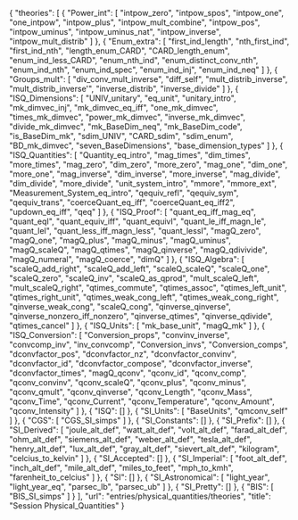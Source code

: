 {
    "theories": [
        {
            "Power_int": [
                "intpow_zero",
                "intpow_spos",
                "intpow_one",
                "one_intpow",
                "intpow_plus",
                "intpow_mult_combine",
                "intpow_pos",
                "intpow_uminus",
                "intpow_uminus_nat",
                "intpow_inverse",
                "intpow_mult_distrib"
            ]
        },
        {
            "Enum_extra": [
                "first_ind_length",
                "nth_first_ind",
                "first_ind_nth",
                "length_enum_CARD",
                "CARD_length_enum",
                "enum_ind_less_CARD",
                "enum_nth_ind",
                "enum_distinct_conv_nth",
                "enum_ind_nth",
                "enum_ind_spec",
                "enum_ind_inj",
                "enum_ind_neq"
            ]
        },
        {
            "Groups_mult": [
                "div_conv_mult_inverse",
                "diff_self",
                "mult_distrib_inverse",
                "mult_distrib_inverse'",
                "inverse_distrib",
                "inverse_divide"
            ]
        },
        {
            "ISQ_Dimensions": [
                "UNIV_unitary",
                "eq_unit",
                "unitary_intro",
                "mk_dimvec_inj",
                "mk_dimvec_eq_iff",
                "one_mk_dimvec",
                "times_mk_dimvec",
                "power_mk_dimvec",
                "inverse_mk_dimvec",
                "divide_mk_dimvec",
                "mk_BaseDim_neq",
                "mk_BaseDim_code",
                "is_BaseDim_mk",
                "sdim_UNIV",
                "CARD_sdim",
                "sdim_enum",
                "BD_mk_dimvec",
                "seven_BaseDimensions",
                "base_dimension_types"
            ]
        },
        {
            "ISQ_Quantities": [
                "Quantity_eq_intro",
                "mag_times",
                "dim_times",
                "more_times",
                "mag_zero",
                "dim_zero",
                "more_zero",
                "mag_one",
                "dim_one",
                "more_one",
                "mag_inverse",
                "dim_inverse",
                "more_inverse",
                "mag_divide",
                "dim_divide",
                "more_divide",
                "unit_system_intro",
                "mmore",
                "mmore_ext",
                "Measurement_System_eq_intro",
                "qequiv_refl",
                "qequiv_sym",
                "qequiv_trans",
                "coerceQuant_eq_iff",
                "coerceQuant_eq_iff2",
                "updown_eq_iff",
                "qeq"
            ]
        },
        {
            "ISQ_Proof": [
                "quant_eq_iff_mag_eq",
                "quant_eqI",
                "quant_equiv_iff",
                "quant_equivI",
                "quant_le_iff_magn_le",
                "quant_leI",
                "quant_less_iff_magn_less",
                "quant_lessI",
                "magQ_zero",
                "magQ_one",
                "magQ_plus",
                "magQ_minus",
                "magQ_uminus",
                "magQ_scaleQ",
                "magQ_qtimes",
                "magQ_qinverse",
                "magQ_qdivivide",
                "magQ_numeral",
                "magQ_coerce",
                "dimQ"
            ]
        },
        {
            "ISQ_Algebra": [
                "scaleQ_add_right",
                "scaleQ_add_left",
                "scaleQ_scaleQ",
                "scaleQ_one",
                "scaleQ_zero",
                "scaleQ_inv",
                "scaleQ_as_qprod",
                "mult_scaleQ_left",
                "mult_scaleQ_right",
                "qtimes_commute",
                "qtimes_assoc",
                "qtimes_left_unit",
                "qtimes_right_unit",
                "qtimes_weak_cong_left",
                "qtimes_weak_cong_right",
                "qinverse_weak_cong",
                "scaleQ_cong",
                "qinverse_qinverse",
                "qinverse_nonzero_iff_nonzero",
                "qinverse_qtimes",
                "qinverse_qdivide",
                "qtimes_cancel"
            ]
        },
        {
            "ISQ_Units": [
                "mk_base_unit",
                "magQ_mk"
            ]
        },
        {
            "ISQ_Conversion": [
                "Conversion_props",
                "convinv_inverse",
                "convcomp_inv",
                "inv_convcomp",
                "Conversion_invs",
                "Conversion_comps",
                "dconvfactor_pos",
                "dconvfactor_nz",
                "dconvfactor_convinv",
                "dconvfactor_id",
                "dconvfactor_compose",
                "dconvfactor_inverse",
                "dconvfactor_times",
                "magQ_qconv",
                "qconv_id",
                "qconv_comp",
                "qconv_convinv",
                "qconv_scaleQ",
                "qconv_plus",
                "qconv_minus",
                "qconv_qmult",
                "qconv_qinverse",
                "qconv_Length",
                "qconv_Mass",
                "qconv_Time",
                "qconv_Current",
                "qconv_Temperature",
                "qconv_Amount",
                "qconv_Intensity"
            ]
        },
        {
            "ISQ": []
        },
        {
            "SI_Units": [
                "BaseUnits",
                "qmconv_self"
            ]
        },
        {
            "CGS": [
                "CGS_SI_simps"
            ]
        },
        {
            "SI_Constants": []
        },
        {
            "SI_Prefix": []
        },
        {
            "SI_Derived": [
                "joule_alt_def",
                "watt_alt_def",
                "volt_alt_def",
                "farad_alt_def",
                "ohm_alt_def",
                "siemens_alt_def",
                "weber_alt_def",
                "tesla_alt_def",
                "henry_alt_def",
                "lux_alt_def",
                "gray_alt_def",
                "sievert_alt_def",
                "kilogram",
                "celcius_to_kelvin"
            ]
        },
        {
            "SI_Accepted": []
        },
        {
            "SI_Imperial": [
                "foot_alt_def",
                "inch_alt_def",
                "mile_alt_def",
                "miles_to_feet",
                "mph_to_kmh",
                "farenheit_to_celcius"
            ]
        },
        {
            "SI": []
        },
        {
            "SI_Astronomical": [
                "light_year",
                "light_year_eq",
                "parsec_lb",
                "parsec_ub"
            ]
        },
        {
            "SI_Pretty": []
        },
        {
            "BIS": [
                "BIS_SI_simps"
            ]
        }
    ],
    "url": "entries/physical_quantities/theories",
    "title": "Session Physical_Quantities"
}